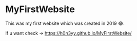 # MyFirstWebsite
This was my first website which was created in 2019 😂.

If u want check -> https://h0n3yy.github.io/MyFirstWebsite/
